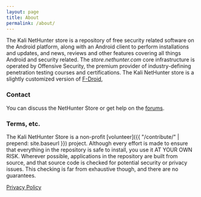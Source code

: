 ```yaml
---
layout: page
title: About
permalink: /about/
---
```


The Kali NetHunter store is a repository of free security related software on the Android platform, along with an Android client to perform installations and updates, and news, reviews and other features covering all things Android and security related.
The _store.nethunter.com_ core infrastructure is operated by Offensive Security, the premium provider of industry-defining penetration testing courses and certifications.
The Kali NetHunter store is a slightly customized version of [F-Droid](https://f-droid.org), 

### Contact

You can discuss the NetHunter Store or get help on the [forums](https://forums.kali.org/).

### Terms, etc.

The Kali NetHunter Store is a non-profit [volunteer]({{ "/contribute/" | prepend: site.baseurl }}) project. Although every effort is made to ensure that everything in the repository is safe to install, you use it AT YOUR OWN RISK. Wherever possible, applications in the repository are built from source, and that source code is checked for potential security or privacy issues. This checking is far from exhaustive though, and there are no guarantees.

[Privacy Policy](https://www.offensive-security.com/privacy-policy/)